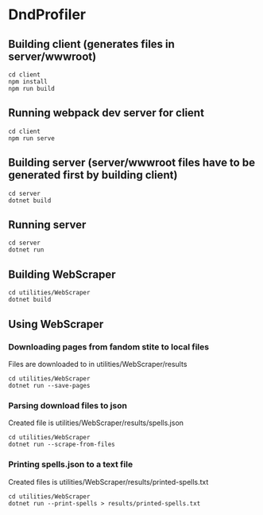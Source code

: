 # DndProfiler

## Building client (generates files in server/wwwroot)
```
cd client
npm install
npm run build
```

## Running webpack dev server for client
```
cd client
npm run serve
```


## Building server (server/wwwroot files have to be generated first by building client)
```
cd server
dotnet build
```

## Running server
```
cd server
dotnet run
```


## Building WebScraper
```
cd utilities/WebScraper
dotnet build
```

## Using WebScraper

### Downloading pages from fandom stite to local files
Files are downloaded to in utilities/WebScraper/results
```
cd utilities/WebScraper
dotnet run --save-pages
```

### Parsing download files to json
Created file is utilities/WebScraper/results/spells.json
```
cd utilities/WebScraper
dotnet run --scrape-from-files
```

### Printing spells.json to a text file
Created files is utilities/WebScraper/results/printed-spells.txt
```
cd utilities/WebScraper
dotnet run --print-spells > results/printed-spells.txt
```
